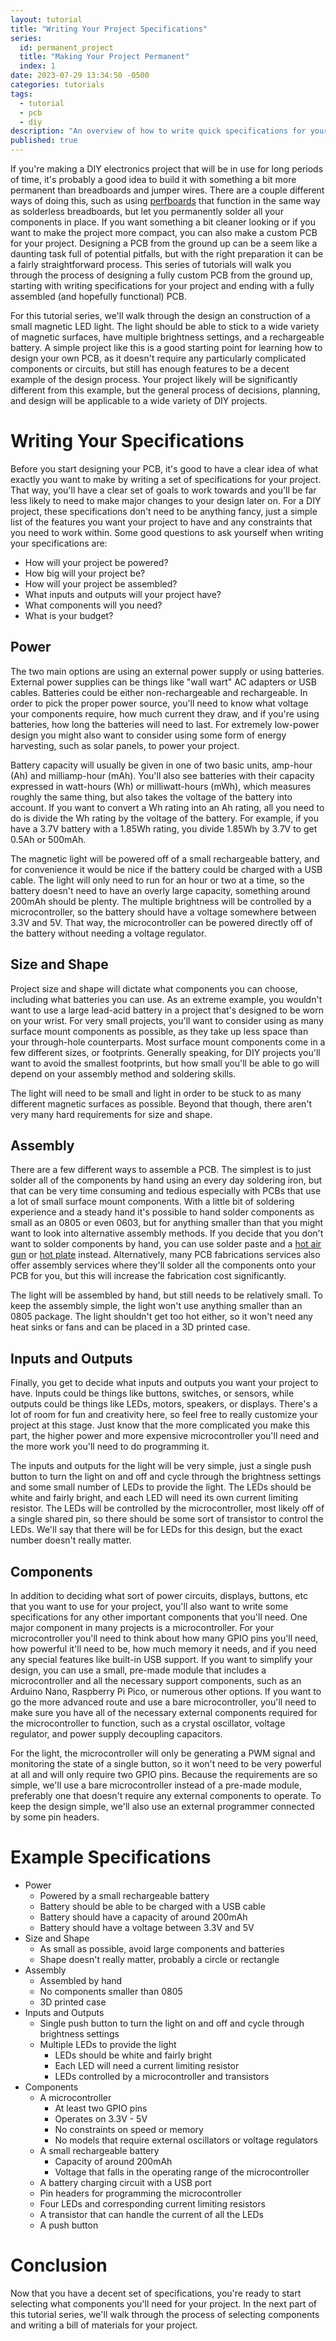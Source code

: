 ```yaml
---
layout: tutorial
title: "Writing Your Project Specifications"
series:
  id: permanent_project
  title: "Making Your Project Permanent"
  index: 1
date: 2023-07-29 13:34:50 -0500
categories: tutorials
tags:
  - tutorial
  - pcb
  - diy
description: "An overview of how to write quick specifications for your DIY project"
published: true
---
```


If you're making a DIY electronics project that will be in use for long periods of time, it's probably a good idea to build it with something a bit more permanent than breadboards and jumper wires. There are a couple different ways of doing this, such as using [perfboards](https://www.digikey.com/en/maker/blogs/2022/start-building-cleaner-perfboard-projects-using-these-simple-tips) that function in the same way as solderless breadboards, but let you permanently solder all your components in place. If you want something a bit cleaner looking or if you want to make the project more compact, you can also make a custom PCB for your project. Designing a PCB from the ground up can be a seem like a daunting task full of potential pitfalls, but with the right preparation it can be a fairly straightforward process. This series of tutorials will walk you through the process of designing a fully custom PCB from the ground up, starting with writing specifications for your project and ending with a fully assembled (and hopefully functional) PCB.

For this tutorial series, we'll walk through the design an construction of a small magnetic LED light. The light should be able to stick to a wide variety of magnetic surfaces, have multiple brightness settings, and a rechargeable battery. A simple project like this is a good starting point for learning how to design your own PCB, as it doesn't require any particularly complicated components or circuits, but still has enough features to be a decent example of the design process. Your project likely will be significantly different from this example, but the general process of decisions, planning, and design will be applicable to a wide variety of DIY projects.

# Writing Your Specifications

Before you start designing your PCB, it's good to have a clear idea of what exactly you want to make by writing a set of specifications for your project. That way, you'll have a clear set of goals to work towards and you'll be far less likely to need to make major changes to your design later on. For a DIY project, these specifications don't need to be anything fancy, just a simple list of the features you want your project to have and any constraints that you need to work within. Some good questions to ask yourself when writing your specifications are:

- How will your project be powered?
- How big will your project be?
- How will your project be assembled?
- What inputs and outputs will your project have?
- What components will you need?
- What is your budget?

## Power

The two main options are using an external power supply or using batteries. External power supplies can be things like "wall wart" AC adapters or USB cables. Batteries could be either non-rechargeable and rechargeable. In order to pick the proper power source, you'll need to know what voltage your components require, how much current they draw, and if you're using batteries, how long the batteries will need to last. For extremely low-power design you might also want to consider using some form of energy harvesting, such as solar panels, to power your project.

Battery capacity will usually be given in one of two basic units, amp-hour (Ah) and milliamp-hour (mAh). You'll also see batteries with their capacity expressed in watt-hours (Wh) or milliwatt-hours (mWh), which measures roughly the same thing, but also takes the voltage of the battery into account. If you want to convert a Wh rating into an Ah rating, all you need to do is divide the Wh rating by the voltage of the battery. For example, if you have a 3.7V battery with a 1.85Wh rating, you divide 1.85Wh by 3.7V to get 0.5Ah or 500mAh.

The magnetic light will be powered off of a small rechargeable battery, and for convenience it would be nice if the battery could be charged with a USB cable. The light will only need to run for an hour or two at a time, so the battery doesn't need to have an overly large capacity, something around 200mAh should be plenty. The multiple brightness will be controlled by a microcontroller, so the battery should have a voltage somewhere between 3.3V and 5V. That way, the microcontroller can be powered directly off of the battery without needing a voltage regulator.

## Size and Shape

Project size and shape will dictate what components you can choose, including what batteries you can use. As an extreme example, you wouldn't want to use a large lead-acid battery in a project that's designed to be worn on your wrist. For very small projects, you'll want to consider using as many surface mount components as possible, as they take up less space than your through-hole counterparts. Most surface mount components come in a few different sizes, or footprints. Generally speaking, for DIY projects you'll want to avoid the smallest footprints, but how small you'll be able to go will depend on your assembly method and soldering skills.

The light will need to be small and light in order to be stuck to as many different magnetic surfaces as possible. Beyond that though, there aren't very many hard requirements for size and shape.

## Assembly

There are a few different ways to assemble a PCB. The simplest is to just solder all of the components by hand using an every day soldering iron, but that can be very time consuming and tedious especially with PCBs that use a lot of small surface mount components. With a little bit of soldering experience and a steady hand it's possible to hand solder components as small as an 0805 or even 0603, but for anything smaller than that you might want to look into alternative assembly methods. If you decide that you don't want to solder components by hand, you can use solder paste and a [hot air gun](https://mansfield-devine.com/speculatrix/2018/05/adventures-in-smd-soldering-part-2-hot-air/) or [hot plate](https://reprap.org/wiki/HotplateReflowTechnique) instead. Alternatively, many PCB fabrications services also offer assembly services where they'll solder all the components onto your PCB for you, but this will increase the fabrication cost significantly.

The light will be assembled by hand, but still needs to be relatively small. To keep the assembly simple, the light won't use anything smaller than an 0805 package. The light shouldn't get too hot either, so it won't need any heat sinks or fans and can be placed in a 3D printed case.

## Inputs and Outputs

Finally, you get to decide what inputs and outputs you want your project to have. Inputs could be things like buttons, switches, or sensors, while outputs could be things like LEDs, motors, speakers, or displays. There's a lot of room for fun and creativity here, so feel free to really customize your project at this stage. Just know that the more complicated you make this part, the higher power and more expensive microcontroller you'll need and the more work you'll need to do programming it.

The inputs and outputs for the light will be very simple, just a single push button to turn the light on and off and cycle through the brightness settings and some small number of LEDs to provide the light. The LEDs should be white and fairly bright, and each LED will need its own current limiting resistor. The LEDs will be controlled by the microcontroller, most likely off of a single shared pin, so there should be some sort of transistor to control the LEDs. We'll say that there will be for LEDs for this design, but the exact number doesn't really matter.

## Components

In addition to deciding what sort of power circuits, displays, buttons, etc that you want to use for your project, you'll also want to write some specifications for any other important components that you'll need. One major component in many projects is a microcontroller. For your microcontroller you'll need to think about how many GPIO pins you'll need, how powerful it'll need to be, how much memory it needs, and if you need any special features like built-in USB support. If you want to simplify your design, you can use a small, pre-made module that includes a microcontroller and all the necessary support components, such as an Arduino Nano, Raspberry Pi Pico, or numerous other options. If you want to go the more advanced route and use a bare microcontroller, you'll need to make sure you have all of the necessary external components required for the microcontroller to function, such as a crystal oscillator, voltage regulator, and power supply decoupling capacitors.

For the light, the microcontroller will only be generating a PWM signal and monitoring the state of a single button, so it won't need to be very powerful at all and will only require two GPIO pins. Because the requirements are so simple, we'll use a bare microcontroller instead of a pre-made module, preferably one that doesn't require any external components to operate. To keep the design simple, we'll also use an external programmer connected by some pin headers. 

# Example Specifications

- Power
  - Powered by a small rechargeable battery
  - Battery should be able to be charged with a USB cable
  - Battery should have a capacity of around 200mAh
  - Battery should have a voltage between 3.3V and 5V
- Size and Shape
  - As small as possible, avoid large components and batteries
  - Shape doesn't really matter, probably a circle or rectangle
- Assembly
  - Assembled by hand
  - No components smaller than 0805
  - 3D printed case
- Inputs and Outputs
  - Single push button to turn the light on and off and cycle through brightness settings
  - Multiple LEDs to provide the light
    - LEDs should be white and fairly bright
    - Each LED will need a current limiting resistor
    - LEDs controlled by a microcontroller and transistors
- Components
  - A microcontroller
    - At least two GPIO pins
    - Operates on 3.3V - 5V
    - No constraints on speed or memory
    - No models that require external oscillators or voltage regulators
  - A small rechargeable battery
    - Capacity of around 200mAh
    - Voltage that falls in the operating range of the microcontroller
  - A battery charging circuit with a USB port
  - Pin headers for programming the microcontroller
  - Four LEDs and corresponding current limiting resistors
  - A transistor that can handle the current of all the LEDs
  - A push button

# Conclusion

Now that you have a decent set of specifications, you're ready to start selecting what components you'll need for your project. In the next part of this tutorial series, we'll walk through the process of selecting components and writing a bill of materials for your project.